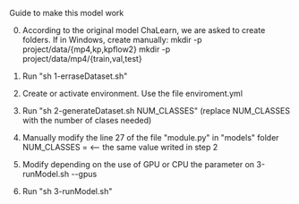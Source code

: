 Guide to make this model work

0. According to the original model ChaLearn, we are asked to create folders. If in Windows, create manually:
	mkdir -p project/data/{mp4,kp,kpflow2} 
	mkdir -p project/data/mp4/{train,val,test}

1. Run "sh 1-erraseDataset.sh"

2. Create or activate environment. Use the file enviroment.yml

3. Run "sh 2-generateDataset.sh NUM_CLASSES" (replace NUM_CLASSES with the number of clases needed)

4. Manually modify the line 27 of the file "module.py" in "models" folder
   NUM_CLASSES =      <-- the same value writed in step 2

5. Modify depending on the use of GPU or CPU the parameter on 3-runModel.sh --gpus
6. Run "sh 3-runModel.sh"
